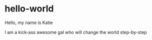 # hello-world

Hello, my name is Katie 

I am a kick-ass awesome gal who will change the world step-by-step
